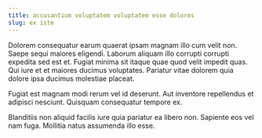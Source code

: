 ```yaml
---
title: accusantium voluptatem voluptatem esse dolores
slug: ex iste
---
```


Dolorem consequatur earum quaerat ipsam magnam illo cum velit non. Saepe sequi maiores eligendi. Laborum aliquam illo corrupti corrupti expedita sed est et. Fugiat minima sit itaque quae quod velit impedit quas. Qui iure et et maiores ducimus voluptates. Pariatur vitae dolorem quia dolore ipsa ducimus molestiae placeat.

Fugiat est magnam modi rerum vel id deserunt. Aut inventore repellendus et adipisci nesciunt. Quisquam consequatur tempore ex.

Blanditiis non aliquid facilis iure quia pariatur ea libero non. Sapiente eos vel nam fuga. Mollitia natus assumenda illo esse.
